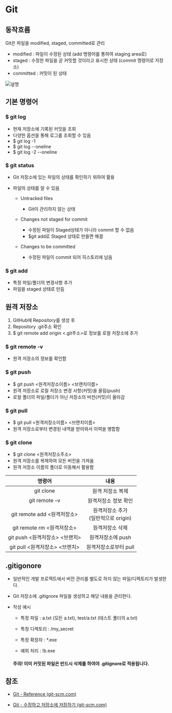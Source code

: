 # Git

## 동작흐름

Git은 파일을 modified, staged, committed로 관리 



- modified : 파일이 수정된 상태 (add 명령어를 통하여 staging area로)
- staged : 수정한 파일을 곧 커밋할 것이라고 표시한 상태 (commit 명령어로 저장소) 
- committed : 커밋이 된 상태

![설명](https://git-scm.com/book/en/v2/images/areas.png)

## 기본 명령어

### $ git log

+ 현재 저장소에 기록된 커밋을 조회 
+  다양한 옵션을 통해 로그를 조회할 수 있음
+ $ git log -1 
+ $ git log --oneline 
+ $ git log -2 --oneline



### $ git status

+ Git 저장소에 있는 파일의 상태를 확인하기 위하여 활용

+ 파일의 상태를 알 수 있음

  + Untracked files 
    + Git이 관리하지 않는 상태

  + Changes not staged for commit 
    + 수정된 파일이 Staged상태가 아니라 commit 할 수 없음 
    + $git add로 Staged 상태로 만들면 해결
  + Changes to be committed
    + 수정된 파일이 commit 되어 히스토리에 남음

  

### $ git add

+ 특정 파일/폴더의 변경사항 추가
+ 파일을 staged 상태로 만듬



## 원격 저장소

1. GitHub에 Repository를 생성 후 
2. Repository .git주소 확인
3. $ git remote add origin <.git주소>로 정보를 로컬 저장소에 추가





### $ git remote -v

+ 원격 저장소의 정보를 확인함



### $ git push

+ $ git push <원격저장소이름> <브랜치이름>
+ 원격 저장소로 로컬 저장소 변경 사항(커밋)을 올림(push)
+ 로컬 폴더의 파일/폴더가 아닌 저장소의 버전(커밋)이 올라감



### $ git pull

+ $ git pull <원격저장소이름> <브랜치이름>
+ 원격 저장소로부터 변경된 내역을 받아와서 이력을 병합함



### $ git clone

+ $ git clone <원격저장소주소>
+ 원격 저장소를 복제하여 모든 버전을 가져옴
+ 원격 저장소 이름의 폴더로 이동해서 활용함



|             명령어             |                   내용                    |
| :----------------------------: | :---------------------------------------: |
|           git clone            |             원격 저장소 복제              |
|         git remote –v          |           원격저장소 정보 확인            |
|  git remote add <원격저장소>   | 원격저장소 추가 <br />(일반적으로 origin) |
|   git remote rm <원격저장소>   |              원격저장소 삭제              |
| git push <원격저장소> <브랜치> |             원격저장소에 push             |
| git pull <원격저장소> <브랜치> |           원격저장소로부터 pull           |







## .gitigonore

+ 일반적인 개발 프로젝트에서 버전 관리를 별도로 하지 않는 파일/디렉토리가 발생한다.

+ Git 저장소에 .gitignore 파일을 생성하고 해당 내용을 관리한다.

+ 작성 예시

  + 특정 파일 : a.txt (모든 a.txt), test/a.txt (테스트 폴더의 a.txt)

  + 특정 디렉토리 : /my_secret

  + 특정 확장자 : *.exe

  + 예외 처리 : !b.exe

    

  #### 주의! 이미 커밋된 파일은 반드시 삭제를 하여야 .gitignore로 적용됩니다.

## 참조

+ [Git - Reference (git-scm.com)](https://git-scm.com/docs)

+ [Git - 수정하고 저장소에 저장하기 (git-scm.com)](https://git-scm.com/book/ko/v2/Git의-기초-수정하고-저장소에-저장하기)

